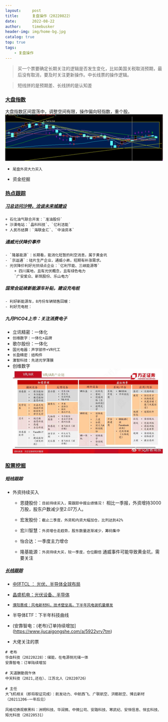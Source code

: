 ```yaml
---
layout:     post
title:      复盘操作（20220822）
date:       2022-08-22
author:     timebusker
header-img: img/home-bg.jpg
catalog: true
top: true
tags:
    - 复盘操作
---  
```


> 买一个票要确定长期关注的逻辑是否发生变化，比如美国关税取消预期，最后没有取消，要及时关注更新操作。中长线票的操作逻辑。

> 短线拼的是预期差、长线拼的是认知差

### [大盘指数]()
大盘指数区间震荡中，调整空间有限，操作偏向轻指数，重个股。
![image](/img/gupiaofupan/20220821221932.jpg)  

- `尾盘外资大力买入`

- 资金挖掘

### [热点跟踪]()

##### [习总访问沙特，洽谈未来城建设](https://www.jiucaigongshe.com/a/dh4gq056gq)
    + 石化油气联合开发：`准油股份`
    + 沙漠电站：`晶科科技`、`亿利洁能`
    + 人民币结算：`海联金汇`、`中油资本`

##### 通威光伏降价事件
    - `隆基能源`：长期看，能消化短暂的利空消息，属于黄金坑
    - `京运通`：硅片生产企业，通威小弟，短期有补涨需求。
    - 光伏降价利好光伏绿点企业：`亿利节能、三峡能源等`
        + 四川属地，且有光伏概念，且有绿色电力
        `广安爱众、新筑股份、乐山电力`

##### 国常会延续新能源车补贴，建设充电桩
    - 利好新能源车，8月份车辆销售回暖：
    - 利好充电桩：

##### 九月PICO4上市：关注消费电子
- 立讯精密：一体化
- `创维数字：一体化+品牌`
- 歌尔股份：一体化
- `国光电器：声学部件+VR代工`
- `长盈精密：结构件`
- `激智科技：先进光学薄膜`
- 创维数字
![image](/img/gupiaofupan/20220821221717.jpg)  


### [股票挖掘]()
##### 短线跟踪
- 外资持续买入
    + 恩捷股份：`目前持续买入，需跟踪中报业绩情况！`
        相比一季报，外资增持3000万股，股东户数减少至2.07万人。

    + 宏发股份：`截止二季度，外资和内资大幅加仓，比列达到42%`

    + 宏川智慧：`外资增仓走趋势，股东数量逐渐减少，筹码集中`

    + 怡合达：一季度主力增仓

    + 隆基能源：`外资持续大买，较一季度，仓位翻倍`
        通威事件可能导致黄金坑，需要关注

##### [长线跟踪]()

- [中环TCL ： 光伏、半导体全球布局](https://www.jiucaigongshe.com/a/3lz59bgpku)

- [晶盛机电：光伏设备、半导体](https://www.jiucaigongshe.com/a/8jywjvasl1)

- [`濮阳惠成：风电新材料，技术壁垒高，下半年风电装机量爆发`](https://www.jiucaigongshe.com/a/bv1zyrpa5p)

- 半导体ETF：下半年科技曲线

- (安靠智电：(老布)订单持续增加](https://www.jiucaigongshe.com/a/5922vrv7tm)

-  大佬关注的票
```
# 老布
华自科技（20220228）：储能，在电源侧光储一体
安靠智电：订单陆续增加

# 天道酬勤我午休
中天科技（2021,还在）、江苏北人（20220726）

# 主任
大飞机相关（即将取证完成）：航发动力、中航西飞、广联航空、洪都航空、博云新材（20211206-一年后见）

风格切换观察黑科：洲明科技、华润微、中微公司、安路科技、寒武纪、安恒信息、恒玄科技、矩光科技（20220531）
```






